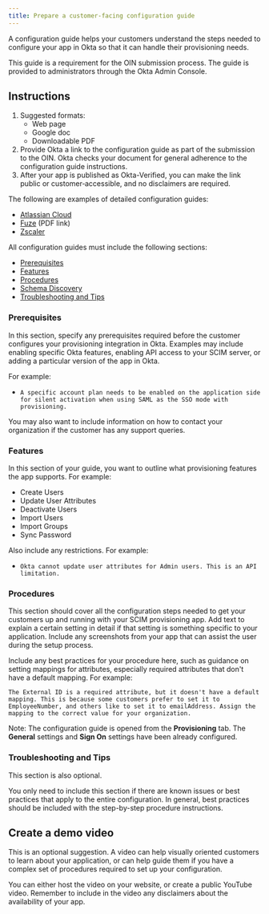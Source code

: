 ```yaml
---
title: Prepare a customer-facing configuration guide
---
```


A configuration guide helps your customers understand the steps needed to configure your app in Okta so that it can handle their provisioning needs.

This guide is a requirement for the OIN submission process. The guide is provided to administrators through the Okta Admin Console.

## Instructions

1. Suggested formats:
    * Web page
    * Google doc
    * Downloadable PDF
1. Provide Okta a link to the configuration guide as part of the submission to the OIN. Okta checks your document for general adherence to the configuration guide instructions.
1. After your app is published as Okta-Verified, you can make the link public or customer‐accessible, and no disclaimers are required.

The following are examples of detailed configuration guides:

* [Atlassian Cloud](https://confluence.atlassian.com/cloud/configure-user-provisioning-with-okta-957492956.html)
* [Fuze](http://images.em.fuze.com/Web/ThinkingPhones/%7Be980dc53-8c7e-4758-b5e5-3fa20845c561%7D_Fuze_Admin_Guide_-_Okta_Provisioning_(1).pdf) (PDF link)
* [Zscaler](https://help.zscaler.com/zia/saml-scim-configuration-guide-okta)

All configuration guides must include the following sections:

* [Prerequisites](#prerequisites)
* [Features](#features)
* [Procedures](#procedures)
* [Schema Discovery](#schema-discovery)
* [Troubleshooting and Tips](#troubleshooting-and-tips)

### Prerequisites

In this section, specify any prerequisites required before the customer configures your provisioning integration in Okta. Examples may include enabling specific Okta features, enabling API access to your SCIM server, or adding a particular version of the app in Okta.

For example:

* `A specific account plan needs to be enabled on the application side for silent activation when using SAML as the SSO mode with provisioning.`

You may also want to include information on how to contact your organization if the customer has any support queries.

### Features

In this section of your guide, you want to outline what provisioning features the app supports. For example:

* Create Users
* Update User Attributes
* Deactivate Users
* Import Users
* Import Groups
* Sync Password

Also include any restrictions. For example:

* `Okta cannot update user attributes for Admin users. This is an API limitation.`

### Procedures

This section should cover all the configuration steps needed to get your customers up and running with your SCIM provisioning app. Add text to explain a certain setting in detail if that setting is something specific to your application. Include any screenshots from your app that can assist the user during the setup process.

Include any best practices for your procedure here, such as guidance on setting mappings for attributes, especially required attributes that don't have a default mapping. For example:

`The External ID is a required attribute, but it doesn't have a default mapping. This is because some customers prefer to set it to EmployeeNumber, and others like to set it to emailAddress. Assign the mapping to the correct value for your organization.`

Note: The configuration guide is opened from the **Provisioning** tab. The **General** settings and **Sign On** settings have been already configured.

### Troubleshooting and Tips

This section is also optional.

You only need to include this section if there are known issues or best practices that apply to the entire configuration. In general, best practices should be included with the step-by-step procedure instructions.

## Create a demo video

This is an optional suggestion. A video can help visually oriented customers to learn about your application, or can help guide them if you have a complex set of procedures required to set up your configuration.

You can either host the video on your website, or create a public YouTube video. Remember to include in the video any disclaimers about the availability of your app.

<NextSectionLink/>
